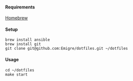 #### Requirements

[Homebrew](https://brew.sh/)

#### Setup

```
brew install ansible
brew install git
git clone git@github.com:Emigre/dotfiles.git ~/dotfiles
```

#### Usage

```
cd ~/dotfiles
make start
```
